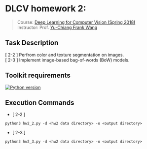 # DLCV homework 2: 
> Course: [Deep Learning for Computer Vision (Spring 2018)](http://vllab.ee.ntu.edu.tw/dlcv.html)\
> Instructor: Prof. [Yu-Chiang Frank Wang](http://vllab.ee.ntu.edu.tw/members.html)


## Task Description
[ 2-2 ] Perfrom color and texture segmentation on images.<br/>
[ 2-3 ] Implement image-based bag-of-words (BoW) models.


## Toolkit requirements
[![Python version](https://img.shields.io/badge/Python-3.6-blue.svg)](https://www.python.org/downloads/release/python-360/)


## Execution Commands
* [ 2-2 ]
```
python3 hw2_2.py -d <hw2 data directory> -o <output directory>
```

* [ 2-3 ]
```
python3 hw2_3.py -d <hw2 data directory> -o <output directory>
```
